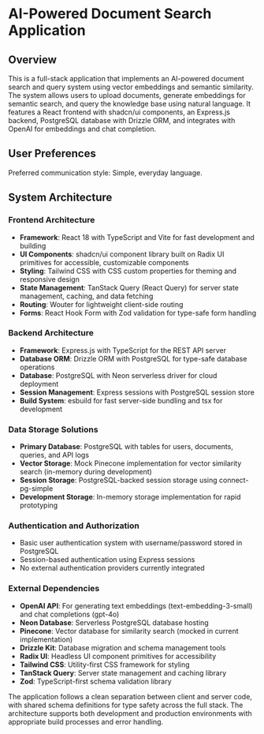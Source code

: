 # AI-Powered Document Search Application

## Overview

This is a full-stack application that implements an AI-powered document search and query system using vector embeddings and semantic similarity. The system allows users to upload documents, generate embeddings for semantic search, and query the knowledge base using natural language. It features a React frontend with shadcn/ui components, an Express.js backend, PostgreSQL database with Drizzle ORM, and integrates with OpenAI for embeddings and chat completion.

## User Preferences

Preferred communication style: Simple, everyday language.

## System Architecture

### Frontend Architecture
- **Framework**: React 18 with TypeScript and Vite for fast development and building
- **UI Components**: shadcn/ui component library built on Radix UI primitives for accessible, customizable components
- **Styling**: Tailwind CSS with CSS custom properties for theming and responsive design
- **State Management**: TanStack Query (React Query) for server state management, caching, and data fetching
- **Routing**: Wouter for lightweight client-side routing
- **Forms**: React Hook Form with Zod validation for type-safe form handling

### Backend Architecture
- **Framework**: Express.js with TypeScript for the REST API server
- **Database ORM**: Drizzle ORM with PostgreSQL for type-safe database operations
- **Database**: PostgreSQL with Neon serverless driver for cloud deployment
- **Session Management**: Express sessions with PostgreSQL session store
- **Build System**: esbuild for fast server-side bundling and tsx for development

### Data Storage Solutions
- **Primary Database**: PostgreSQL with tables for users, documents, queries, and API logs
- **Vector Storage**: Mock Pinecone implementation for vector similarity search (in-memory during development)
- **Session Storage**: PostgreSQL-backed session storage using connect-pg-simple
- **Development Storage**: In-memory storage implementation for rapid prototyping

### Authentication and Authorization
- Basic user authentication system with username/password stored in PostgreSQL
- Session-based authentication using Express sessions
- No external authentication providers currently integrated

### External Dependencies
- **OpenAI API**: For generating text embeddings (text-embedding-3-small) and chat completions (gpt-4o)
- **Neon Database**: Serverless PostgreSQL database hosting
- **Pinecone**: Vector database for similarity search (mocked in current implementation)
- **Drizzle Kit**: Database migration and schema management tools
- **Radix UI**: Headless UI component primitives for accessibility
- **Tailwind CSS**: Utility-first CSS framework for styling
- **TanStack Query**: Server state management and caching library
- **Zod**: TypeScript-first schema validation library

The application follows a clean separation between client and server code, with shared schema definitions for type safety across the full stack. The architecture supports both development and production environments with appropriate build processes and error handling.